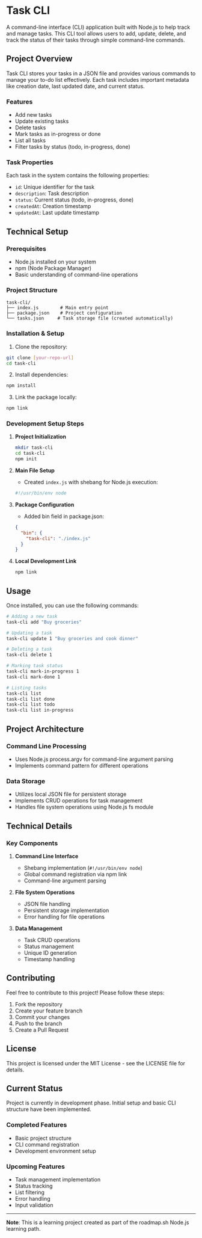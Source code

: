 # Task CLI

A command-line interface (CLI) application built with Node.js to help track and manage tasks. This CLI tool allows users to add, update, delete, and track the status of their tasks through simple command-line commands.

## Project Overview

Task CLI stores your tasks in a JSON file and provides various commands to manage your to-do list effectively. Each task includes important metadata like creation date, last updated date, and current status.

### Features

- Add new tasks
- Update existing tasks
- Delete tasks
- Mark tasks as in-progress or done
- List all tasks
- Filter tasks by status (todo, in-progress, done)

### Task Properties

Each task in the system contains the following properties:

- `id`: Unique identifier for the task
- `description`: Task description
- `status`: Current status (todo, in-progress, done)
- `createdAt`: Creation timestamp
- `updatedAt`: Last update timestamp

## Technical Setup

### Prerequisites

- Node.js installed on your system
- npm (Node Package Manager)
- Basic understanding of command-line operations

### Project Structure

```
task-cli/
├── index.js        # Main entry point
├── package.json    # Project configuration
└── tasks.json     # Task storage file (created automatically)
```

### Installation & Setup

1. Clone the repository:
```bash
git clone [your-repo-url]
cd task-cli
```

2. Install dependencies:
```bash
npm install
```

3. Link the package locally:
```bash
npm link
```

### Development Setup Steps

1. **Project Initialization**
   ```bash
   mkdir task-cli
   cd task-cli
   npm init
   ```

2. **Main File Setup**
   - Created `index.js` with shebang for Node.js execution:
   ```javascript
   #!/usr/bin/env node
   ```

3. **Package Configuration**
   - Added bin field in package.json:
   ```json
   {
     "bin": {
       "task-cli": "./index.js"
     }
   }
   ```

4. **Local Development Link**
   ```bash
   npm link
   ```

## Usage

Once installed, you can use the following commands:

```bash
# Adding a new task
task-cli add "Buy groceries"

# Updating a task
task-cli update 1 "Buy groceries and cook dinner"

# Deleting a task
task-cli delete 1

# Marking task status
task-cli mark-in-progress 1
task-cli mark-done 1

# Listing tasks
task-cli list
task-cli list done
task-cli list todo
task-cli list in-progress
```

## Project Architecture

### Command Line Processing
- Uses Node.js process.argv for command-line argument parsing
- Implements command pattern for different operations

### Data Storage
- Utilizes local JSON file for persistent storage
- Implements CRUD operations for task management
- Handles file system operations using Node.js fs module

## Technical Details

### Key Components

1. **Command Line Interface**
   - Shebang implementation (`#!/usr/bin/env node`)
   - Global command registration via npm link
   - Command-line argument parsing

2. **File System Operations**
   - JSON file handling
   - Persistent storage implementation
   - Error handling for file operations

3. **Data Management**
   - Task CRUD operations
   - Status management
   - Unique ID generation
   - Timestamp handling

## Contributing

Feel free to contribute to this project! Please follow these steps:

1. Fork the repository
2. Create your feature branch
3. Commit your changes
4. Push to the branch
5. Create a Pull Request

## License

This project is licensed under the MIT License - see the LICENSE file for details.

## Current Status

Project is currently in development phase. Initial setup and basic CLI structure have been implemented.

### Completed Features
- Basic project structure
- CLI command registration
- Development environment setup

### Upcoming Features
- Task management implementation
- Status tracking
- List filtering
- Error handling
- Input validation

---
**Note**: This is a learning project created as part of the roadmap.sh Node.js learning path.
